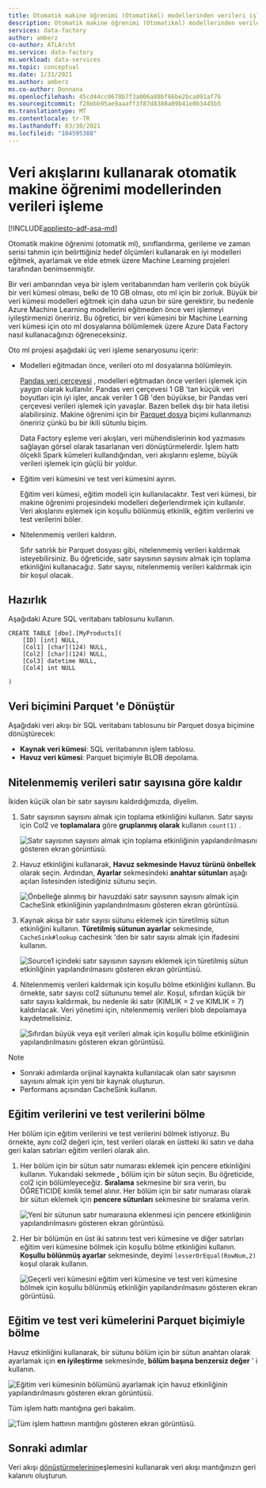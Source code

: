 ```yaml
---
title: Otomatik makine öğrenimi (Otomatikml) modellerinden verileri işlemek için veri akışlarını kullanma
description: Otomatik makine öğrenimi (Otomatikml) modellerinden verileri işlemek için Azure Data Factory veri akışlarını nasıl kullanacağınızı öğrenin.
services: data-factory
author: amberz
co-author: ATLArcht
ms.service: data-factory
ms.workload: data-services
ms.topic: conceptual
ms.date: 1/31/2021
ms.author: amberz
ms.co-author: Donnana
ms.openlocfilehash: 45cd44cc0678b7f3a006a88bf66be2bca091af76
ms.sourcegitcommit: f28ebb95ae9aaaff3f87d8388a09b41e0b3445b5
ms.translationtype: MT
ms.contentlocale: tr-TR
ms.lasthandoff: 03/30/2021
ms.locfileid: "104595388"
---
```

# <a name="process-data-from-automated-machine-learning-models-by-using-data-flows"></a>Veri akışlarını kullanarak otomatik makine öğrenimi modellerinden verileri işleme

[!INCLUDE[appliesto-adf-asa-md](includes/appliesto-adf-asa-md.md)]

Otomatik makine öğrenimi (otomatik ml), sınıflandırma, gerileme ve zaman serisi tahmin için belirttiğiniz hedef ölçümleri kullanarak en iyi modelleri eğitmek, ayarlamak ve elde etmek üzere Machine Learning projeleri tarafından benimsenmiştir.

Bir veri ambarından veya bir işlem veritabanından ham verilerin çok büyük bir veri kümesi olması, belki de 10 GB olması, oto ml için bir zorluk. Büyük bir veri kümesi modelleri eğitmek için daha uzun bir süre gerektirir, bu nedenle Azure Machine Learning modellerini eğitmeden önce veri işlemeyi iyileştirmenizi öneririz. Bu öğretici, bir veri kümesini bir Machine Learning veri kümesi için oto ml dosyalarına bölümlemek üzere Azure Data Factory nasıl kullanacağınızı öğreneceksiniz.

Oto ml projesi aşağıdaki üç veri işleme senaryosunu içerir:

* Modelleri eğitmadan önce, verileri oto ml dosyalarına bölümleyin.

     [Pandas veri çerçevesi](https://pandas.pydata.org/pandas-docs/stable/getting_started/overview.html) , modelleri eğitmadan önce verileri işlemek için yaygın olarak kullanılır. Pandas veri çerçevesi 1 GB 'tan küçük veri boyutları için iyi işler, ancak veriler 1 GB 'den büyükse, bir Pandas veri çerçevesi verileri işlemek için yavaşlar. Bazen bellek dışı bir hata iletisi alabilirsiniz. Makine öğrenimi için bir [Parquet dosya](https://parquet.apache.org/) biçimi kullanmanızı öneririz çünkü bu bir ikili sütunlu biçim.
    
     Data Factory eşleme veri akışları, veri mühendislerinin kod yazmasını sağlayan görsel olarak tasarlanan veri dönüştürmelerdir. İşlem hattı ölçekli Spark kümeleri kullandığından, veri akışlarını eşleme, büyük verileri işlemek için güçlü bir yoldur.

* Eğitim veri kümesini ve test veri kümesini ayırın.
    
    Eğitim veri kümesi, eğitim modeli için kullanılacaktır. Test veri kümesi, bir makine öğrenimi projesindeki modelleri değerlendirmek için kullanılır. Veri akışlarını eşlemek için koşullu bölünmüş etkinlik, eğitim verilerini ve test verilerini böler.

* Nitelenmemiş verileri kaldırın.

    Sıfır satırlık bir Parquet dosyası gibi, nitelenmemiş verileri kaldırmak isteyebilirsiniz. Bu öğreticide, satır sayısının sayısını almak için toplama etkinliğini kullanacağız. Satır sayısı, nitelenmemiş verileri kaldırmak için bir koşul olacak.

## <a name="preparation"></a>Hazırlık

Aşağıdaki Azure SQL veritabanı tablosunu kullanın.

```
CREATE TABLE [dbo].[MyProducts](
    [ID] [int] NULL,
    [Col1] [char](124) NULL,
    [Col2] [char](124) NULL,
    [Col3] datetime NULL,
    [Col4] int NULL

) 

```

## <a name="convert-data-format-to-parquet"></a>Veri biçimini Parquet 'e Dönüştür

Aşağıdaki veri akışı bir SQL veritabanı tablosunu bir Parquet dosya biçimine dönüştürecek:

- **Kaynak veri kümesi**: SQL veritabanının işlem tablosu.
- **Havuz veri kümesi**: Parquet biçimiyle BLOB depolama.

## <a name="remove-unqualified-data-based-on-row-count"></a>Nitelenmemiş verileri satır sayısına göre kaldır

İkiden küçük olan bir satır sayısını kaldırdığımızda, diyelim.

1. Satır sayısının sayısını almak için toplama etkinliğini kullanın. Satır sayısı için Col2 ve **toplamalara** göre **gruplanmış olarak** kullanın `count(1)` .

    ![Satır sayısının sayısını almak için toplama etkinliğinin yapılandırılmasını gösteren ekran görüntüsü.](./media/scenario-dataflow-process-data-aml-models/aggregate-activity-addrowcount.png)

1. Havuz etkinliğini kullanarak, **Havuz sekmesinde** **Havuz türünü** **önbellek** olarak seçin. Ardından, **Ayarlar** sekmesindeki **anahtar sütunları** aşağı açılan listesinden istediğiniz sütunu seçin.

    ![Önbelleğe alınmış bir havuzdaki satır sayısının sayısını almak için CacheSink etkinliğinin yapılandırılmasını gösteren ekran görüntüsü.](./media/scenario-dataflow-process-data-aml-models/cachesink-activity-addrowcount.png)

1. Kaynak akışa bir satır sayısı sütunu eklemek için türetilmiş sütun etkinliğini kullanın. **Türetilmiş sütunun ayarlar** sekmesinde, `CacheSink#lookup` cachesink 'den bir satır sayısı almak için ifadesini kullanın.

    ![Source1 içindeki satır sayısının sayısını eklemek için türetilmiş sütun etkinliğinin yapılandırılmasını gösteren ekran görüntüsü.](./media/scenario-dataflow-process-data-aml-models/derived-column-activity-rowcount-source-1.png)

1. Nitelenmemiş verileri kaldırmak için koşullu bölme etkinliğini kullanın. Bu örnekte, satır sayısı col2 sütununu temel alır. Koşul, sıfırdan küçük bir satır sayısı kaldırmak, bu nedenle iki satır (KIMLIK = 2 ve KIMLIK = 7) kaldırılacak. Veri yönetimi için, nitelenmemiş verileri blob depolamaya kaydetmelisiniz.

    ![Sıfırdan büyük veya eşit verileri almak için koşullu bölme etkinliğinin yapılandırılmasını gösteren ekran görüntüsü.](./media/scenario-dataflow-process-data-aml-models/conditionalsplit-greater-or-equal-than-2.png)

> [!NOTE]
>    * Sonraki adımlarda orijinal kaynakta kullanılacak olan satır sayısının sayısını almak için yeni bir kaynak oluşturun.
>    * Performans açısından CacheSink kullanın.

## <a name="split-training-data-and-test-data"></a>Eğitim verilerini ve test verilerini bölme

Her bölüm için eğitim verilerini ve test verilerini bölmek istiyoruz. Bu örnekte, aynı col2 değeri için, test verileri olarak en üstteki iki satırı ve daha geri kalan satırları eğitim verileri olarak alın.

1. Her bölüm için bir sütun satır numarası eklemek için pencere etkinliğini kullanın. Yukarıdaki sekmede **,** bölüm için bir sütun seçin. Bu öğreticide, col2 için bölümleyeceğiz. **Sıralama** sekmesine bir sıra verin, bu ÖĞRETICIDE kimlik temel alınır. Her bölüm için bir satır numarası olarak bir sütun eklemek için **pencere sütunları** sekmesine bir sıralama verin.

    ![Yeni bir sütunun satır numarasına eklenmesi için pencere etkinliğinin yapılandırılmasını gösteren ekran görüntüsü.](./media/scenario-dataflow-process-data-aml-models/window-activity-add-row-number.png)

1. Her bir bölümün en üst iki satırını test veri kümesine ve diğer satırları eğitim veri kümesine bölmek için koşullu bölme etkinliğini kullanın. **Koşullu bölünmüş ayarlar** sekmesinde, deyimi `lesserOrEqual(RowNum,2)` koşul olarak kullanın.

    ![Geçerli veri kümesini eğitim veri kümesine ve test veri kümesine bölmek için koşullu bölünmüş etkinliğin yapılandırılmasını gösteren ekran görüntüsü.](./media/scenario-dataflow-process-data-aml-models/split-training-dataset-test-dataset.png)

## <a name="partition-the-training-and-test-datasets-with-parquet-format"></a>Eğitim ve test veri kümelerini Parquet biçimiyle bölme

Havuz etkinliğini kullanarak, bir sütunu bölüm için bir sütun anahtarı olarak ayarlamak için **en iyileştirme** sekmesinde, **bölüm başına benzersiz değer** ' i kullanın.

![Eğitim veri kümesinin bölümünü ayarlamak için havuz etkinliğinin yapılandırılmasını gösteren ekran görüntüsü.](./media/scenario-dataflow-process-data-aml-models/partition-training-dataset-sink.png)

Tüm işlem hattı mantığına geri bakalım.

![Tüm işlem hattının mantığını gösteren ekran görüntüsü.](./media/scenario-dataflow-process-data-aml-models/entire-pipeline.png)

## <a name="next-steps"></a>Sonraki adımlar

Veri akışı [dönüştürmelerinin](concepts-data-flow-overview.md)eşlemesini kullanarak veri akışı mantığınızın geri kalanını oluşturun.
